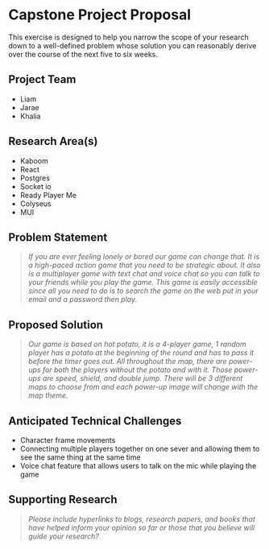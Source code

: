 # Capstone Project Proposal

This exercise is designed to help you narrow the scope of your research down to a well-defined problem whose solution you can reasonably derive over the course of the next five to six weeks. 


## Project Team
* Liam
* Jarae
* Khalia
  
## Research Area(s)
* Kaboom
* React
* Postgres
* Socket io 
* Ready Player Me
* Colyseus
* MUI

## Problem Statement
>_If you are ever feeling lonely or bored our game can change that. It is a high-paced action game that you need to be strategic about.  It also is a multiplayer game with text chat and voice chat so you can talk to your friends while you play the game. This game is easily accessible since all you need to do is to search the game on the web put in your email and a password then play._

## Proposed Solution
> _Our game is based on hot potato, it is a 4-player game, 1 random player has a potato at the beginning of the round and has to pass it before the timer goes out. All throughout the map, there are power-ups for both the players without the potato and with it. Those power-ups are speed, shield, and double jump. There will be 3 different maps to choose from and each power-up image will change with the map theme._

## Anticipated Technical Challenges
* Character frame movements
* Connecting multiple players together on one sever and allowing them to see the same thing at the same time 
* Voice chat feature that allows users to talk on the mic while playing the game


## Supporting Research
> _Please include hyperlinks to blogs, research papers, and books that have helped inform your opinion so far or those that you believe will guide your research?_


